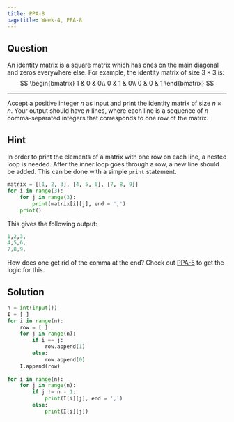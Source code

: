 ```yaml
---
title: PPA-8
pagetitle: Week-4, PPA-8
---
```


## Question

An identity matrix is a square matrix which has ones on the main diagonal and zeros everywhere else. For example, the identity matrix of size $3 \times 3$ is:
$$
\begin{bmatrix}
1 & 0 & 0\\
0 & 1 & 0\\
0 & 0 & 1
\end{bmatrix}
$$

<hr>

Accept a positive integer $n$ as input and print the identity matrix of size $n \times n$. Your output should have $n$ lines, where each line is a sequence of $n$ comma-separated integers that corresponds to one row of the matrix.



## Hint

In order to print the elements of a matrix with one row on each line, a nested loop is needed. After the inner loop goes through a row, a new line should be added. This can be done with a simple `print` statement.

```python
matrix = [[1, 2, 3], [4, 5, 6], [7, 8, 9]]
for i in range(3):
    for j in range(3):
        print(matrix[i][j], end = ',')
    print()
```

This gives the following output:

```python
1,2,3,
4,5,6,
7,8,9,
```

How does one get rid of the comma at the end? Check out [PPA-5](/ppa/week-4/PPA-5.md) to get the logic for this.



## Solution

```python
n = int(input())
I = [ ]
for i in range(n):
    row = [ ]
    for j in range(n):
        if i == j:
            row.append(1)
        else:
            row.append(0)
    I.append(row)
    
for i in range(n):
    for j in range(n):
        if j != n - 1:
            print(I[i][j], end = ',')
        else:
            print(I[i][j])
```

